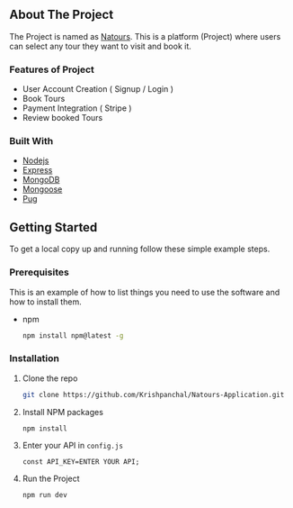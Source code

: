 
<!-- ABOUT THE PROJECT -->
## About The Project

The Project is named as [Natours](https://natours-krishpanchal.herokuapp.com/). This is a platform (Project) where users can select any tour they want to visit and book it.

### Features of Project
 * User Account Creation ( Signup / Login )
 * Book Tours
 * Payment Integration ( Stripe )
 * Review booked Tours


### Built With

* [Nodejs](https://nodejs.org/en/)
* [Express](http://expressjs.com/)
* [MongoDB](https://www.mongodb.com/)
* [Mongoose](https://mongoosejs.com/)
* [Pug](https://pugjs.org/api/getting-started.html)

## Getting Started

To get a local copy up and running follow these simple example steps.

### Prerequisites

This is an example of how to list things you need to use the software and how to install them.
* npm
  ```sh
  npm install npm@latest -g
  
 ### Installation

1. Clone the repo
   ```sh
   git clone https://github.com/Krishpanchal/Natours-Application.git
   ```
3. Install NPM packages
   ```sh
   npm install
   ```
4. Enter your API in `config.js`
   ```JS
   const API_KEY=ENTER YOUR API;
   
5. Run the Project
   ```sh
   npm run dev
   ```
   


